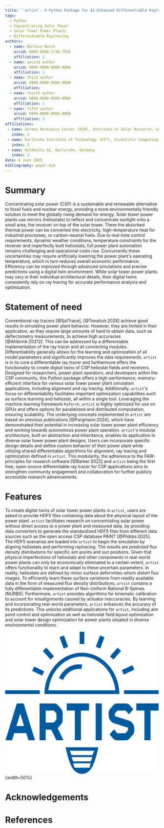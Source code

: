```yaml
---
title: '`artist`: A Python Package for AI-Enhanced Differentiable Raytracing in Solar Tower Power Plants'
tags:
  - Python
  - Concentrating Solar Power
  - Solar Tower Power Plants
  - Differentiable Raytracing
authors:
  - name: Marlene Busch
    orcid: 0009-0008-5730-7528
    affiliation: 1
  - name: second author
    orcid: 0000-0000-0000-0000
    affiliation: 1
  - name: third author
    orcid: 0000-0000-0000-0000
    affiliation:
  - name: fourth author
    orcid: 0000-0000-0000-0000
    affiliation: 1
  - name: fifth author
    orcid: 0000-0000-0000-0000
    affiliation: 1
affiliations:
 - name: German Aerospace Center (DLR), Institute of Solar Research, Germany
   index: 1
 - name: Karlsruhe Institute of Technology (KIT), Scientific Computing Center (SCC), Germany
   index: 2
 - name: Helmholtz AI, Karlsruhe, Germany
   index: 3
date: 0 June 2025
bibliography: paper.bib
---
```



# Summary

Concentrating solar power (CSP) is a sustainable and renewable alternative to fossil fuels and nuclear energy, providing a more environmentally friendly solution to meet the globally rising demand for energy. Solar tower power plants use mirrors (heliostats) to reflect and concentrate sunlight onto a small area, the receiver on top of the solar tower. There the absorbed thermal power can be converted into electricity, high-temperature heat for industrial processes, or carbon-neutral fuels. Due to real-time control requirements, dynamic weather conditions, temperature constraints for the receiver and imperfectly built heliostats, full power plant automation remains challenging and operational costs rise. Concurrently these uncertainties may require artificially lowering the power plant's operating temperature, which in turn reduces overall economic performance. Efficiency can be improved through advanced simulations and precise predictions using a digital twin environment. While solar tower power plants may vary in their individual architectural details, their digital twins consistently rely on ray tracing for accurate performance analysis and optimization.

# Statement of need

Conventional ray tracers [@SolTrace], [@Tonatiuh:2028] achieve good results in simulating power plant behavior. However, they are limited in their application, as they require large amounts of hard to obtain data, such as deflectometry measurements, to achieve high accuracies [@Ahlbrink:20212]. This can be addressed by a differentiable implementation of the ray tracer and all connecting modules. Differentiability generally allows for the learning and optimization of all model parameters and significantly improves the data requirements. `artist` is in its core a differentiable ray tracer and furthermore offers the functionality to create digital twins of CSP heliostat fields and receivers. Designed for researchers, power plant operators, and developers within the CSP community, this Python package offers a high-performance, memory-efficient interface for various solar tower power plant simulation applications, including alignment and ray tracing. Additionally, `artist`'s focus on differentiability facilitates important optimization capabilities such as surface learning and heliostat, all within a single tool. Leveraging the machine learning framework `PyTorch`, `artist` is highly optimized for use on GPUs and offers options for parallelized and distributed computation, ensuring scalability. The underlying concepts implemented in `artist` are based on previous publications [@Pargmann:2024], which have demonstrated their potential in increasing solar tower power plant efficiency and working towards autonomous power plant operation. `artist`'s modular architecture, built on abstraction and inheritance, enables its application in diverse solar tower power plant designs. Users can incorporate specific design details and define custom behavior of their power plant while utilizing shared differentiable algorithms for alignment, ray tracing and optimization defined in `artist`. This modularity, the adherence to the FAIR-principles for research software [@Barker:2022] and `artist` being the first free, open-source differentiable ray tracer for CSP applications aims to strengthen community engagement and collaboration for further publicly accessible research advancements.

# Features

To create digital twins of solar tower power plants in `artist`, users are asked to provide HDF5 files containing data about the physical layout of the power plant. `artist` facilitates research on concentrating solar power without direct access to a power plant and measured data, by providing data converters to generate the standardized HDF5 files from different data sources such as the open access CSP database PAINT [@Phibbs:2025]. The HDF5 scenarios are loaded into `artist` to begin the simulation by aligning heliostats and performing raytracing. The results are predicted flux density distributions for specific aim points and sun positions. Given that physical imperfections of heliostats and other components in real-world power plants can only be economically eliminated to a certain extent, `artist` offers functionality to learn and adapt to these uncertain parameters. In reality, heliostats are defined by minor surface deformities which distort flux images. To efficiently learn these surface variations from readily available data in the form of measured flux density distributions, `artist` contains a fully differentiable implementation of Non-Uniform Rational B-Splines (NURBS). Furthermore, `artist` provides algorithms for kinematic calibration to account for misalignments caused by actuator inaccuracies. By learning and incorporating real-world parameters, `artist` enhances the accuracy of its predictions. This unlocks additional applications for `artist`, including aim point control and optimization as well as heliostat field layout optimization and solar tower design optimization for power plants situated in diverse environmental conditions.

![ARTIST: AI-enhanced differentiable Ray Tracer for Irradiation Prediction in Solar Tower Digital Twins](../logos/artist_logo.svg){width=50%}

# Acknowledgements

# References
